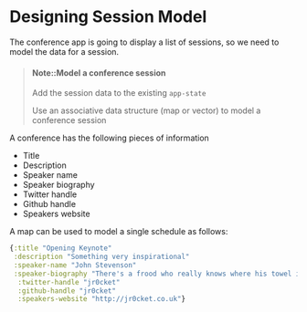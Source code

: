 # Designing Session Model

The conference app is going to display a list of sessions, so we need to model the data for a session.

> #### Note::Model a conference session
> Add the session data to the existing `app-state`
>
> Use an associative data structure (map or vector) to model a conference session

A conference has the following pieces of information

* Title
* Description
* Speaker name
* Speaker biography
* Twitter handle
* Github handle
* Speakers website


<!--sec data-title="Reveal answer..." data-id="answer001" data-collapse=true ces-->

A map can be used to model a single schedule as follows:

```clj
{:title "Opening Keynote"
 :description "Something very inspirational"
 :speaker-name "John Stevenson"
 :speaker-biography "There's a frood who really knows where his towel is."
  :twitter-handle "jr0cket"
  :github-handle "jr0cket"
  :speakers-website "http://jr0cket.co.uk"}
```
<!--endsec-->

